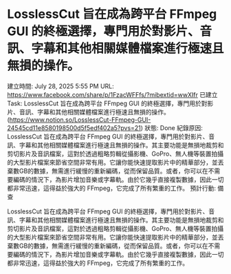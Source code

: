 # LosslessCut 旨在成為跨平台 FFmpeg GUI 的終極選擇，專門用於對影片、音訊、字幕和其他相關媒體檔案進行極速且無損的操作。

建立時間: July 28, 2025 5:55 PM
URL:   https://www.facebook.com/share/p/1FzacWFFfs/?mibextid=wwXIfr
已建立Task: LosslessCut 旨在成為跨平台 FFmpeg GUI 的終極選擇，專門用於對影片、音訊、字幕和其他相關媒體檔案進行極速且無損的操作。
  (https://www.notion.so/LosslessCut-FFmpeg-GUI-24545cd11e8580198500d5f5edf402a5?pvs=21) 
狀態: Done
紀錄原因: LosslessCut 旨在成為跨平台 FFmpeg GUI 的終極選擇，專門用於對影片、音訊、字幕和其他相關媒體檔案進行極速且無損的操作。其主要功能是無損地裁剪和剪切影片及音訊檔案，這對於透過粗略剪輯從攝影機、GoPro、無人機等裝置拍攝的大型影片檔案來節省空間非常有用。它讓你能快速提取影片中的精華部分，並丟棄數GB的數據，無需進行緩慢的重新編碼，從而保留品質。或者，你可以在不需要編碼的情況下，為影片增加音樂或字幕軌。由於它幾乎直接複製數據，因此一切都非常迅速，這得益於強大的 FFmpeg，它完成了所有繁重的工作。
預計行動: 備查

LosslessCut 旨在成為跨平台 FFmpeg GUI 的終極選擇，專門用於對影片、音訊、字幕和其他相關媒體檔案進行極速且無損的操作。其主要功能是無損地裁剪和剪切影片及音訊檔案，這對於透過粗略剪輯從攝影機、GoPro、無人機等裝置拍攝的大型影片檔案來節省空間非常有用。它讓你能快速提取影片中的精華部分，並丟棄數GB的數據，無需進行緩慢的重新編碼，從而保留品質。或者，你可以在不需要編碼的情況下，為影片增加音樂或字幕軌。由於它幾乎直接複製數據，因此一切都非常迅速，這得益於強大的 FFmpeg，它完成了所有繁重的工作。